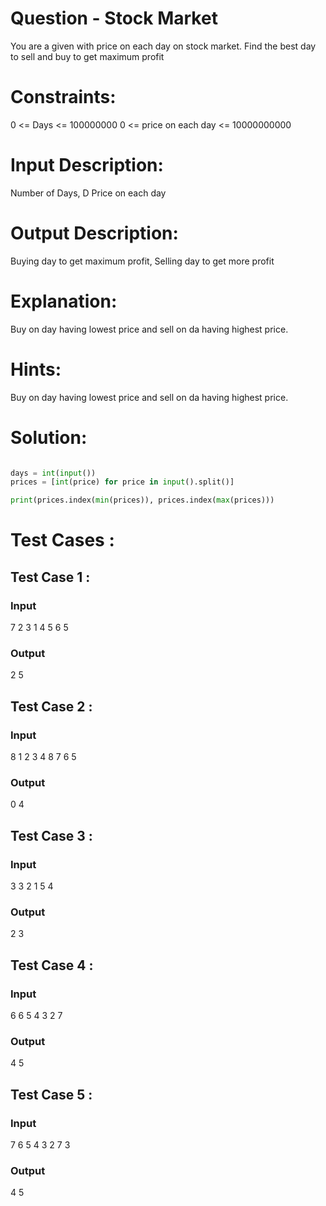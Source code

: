 # Question - Stock Market

You are a given with price on each day on stock market. Find the best day to sell and buy to get maximum profit

# Constraints:
0 <= Days <= 100000000
0 <= price on each day <= 10000000000

# Input Description:
Number of Days, D
Price on each day

# Output Description:
Buying day to get maximum profit, Selling day to get more profit

# Explanation:
Buy on day having lowest price and sell on da having highest price.

# Hints:
Buy on day having lowest price and sell on da having highest price.

# Solution:

```python

days = int(input())
prices = [int(price) for price in input().split()]

print(prices.index(min(prices)), prices.index(max(prices)))

```

# Test Cases :
## Test Case 1 :
### Input
7
2 3 1 4 5 6 5
### Output
2 5


## Test Case 2 :
### Input
8
1 2 3 4 8 7 6 5
### Output
0 4


## Test Case 3 :
### Input
3
3 2 1 5 4 
### Output
2 3


## Test Case 4 :
### Input
6
6 5 4 3 2 7
### Output
4 5


## Test Case 5 :
### Input
7
6 5 4 3 2 7 3
### Output
4 5
